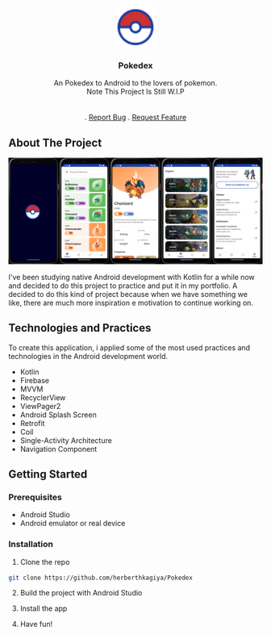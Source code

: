 <br/>
<p align="center">
  <a href="https://github.com/ShaanCoding/ReadME-Generator">
    <img src="\app\src\main\res\drawable\image.png" alt="Logo" width="80" height="80">
  </a>

  <h3 align="center">Pokedex</h3>

  <p align="center">
    An Pokedex to Android to the lovers of pokemon.
    <br/>
    Note This Project Is Still W.I.P
    <br/>
    <br/>
    <br/>
    .
    <a href="https://github.com/herberthkagiya/Pokedex/issues">Report Bug</a>
    .
    <a href="https://github.com/herberthkagiya/Pokedex/issues">Request Feature</a>
  </p>
</p>



## About The Project

<img src="docs/screenshots/preview.png" alt="Logo">

I've been studying native Android development with Kotlin for a while now and decided to do this project to practice and put it in my portfolio. A decided to do this kind of project because when we have something we like, there are much more inspiration e motivation to continue working on.

## Technologies and Practices

To create this application, i applied some of the most used practices and technologies in the Android development world.

- Kotlin
- Firebase
- MVVM
- RecyclerView
- ViewPager2
- Android Splash Screen
- Retrofit
- Coil
- Single-Activity Architecture
- Navigation Component

## Getting Started


### Prerequisites

- Android Studio
- Android emulator or real device

### Installation

1. Clone the repo

```sh
git clone https://github.com/herberthkagiya/Pokedex
```

2. Build the project with Android Studio

3. Install the app

3. Have fun!
